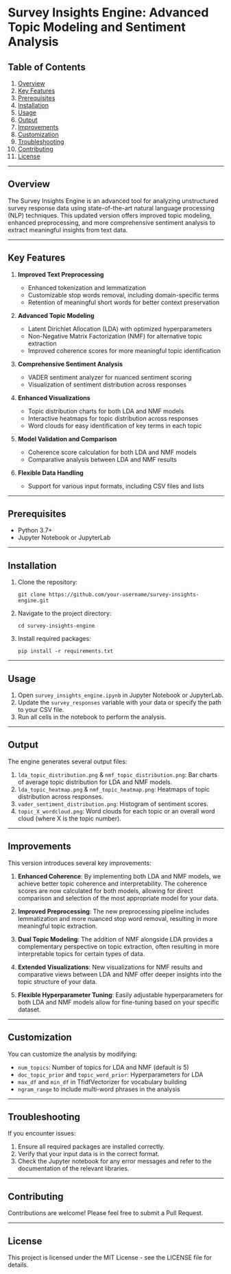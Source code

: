 # Survey Insights Engine: Advanced Topic Modeling and Sentiment Analysis

## Table of Contents
1. [Overview](#overview)
2. [Key Features](#key-features)
3. [Prerequisites](#prerequisites)
4. [Installation](#installation)
5. [Usage](#usage)
6. [Output](#output)
7. [Improvements](#improvements)
8. [Customization](#customization)
9. [Troubleshooting](#troubleshooting)
10. [Contributing](#contributing)
11. [License](#license)

---

## Overview

The Survey Insights Engine is an advanced tool for analyzing unstructured survey response data using state-of-the-art natural language processing (NLP) techniques. This updated version offers improved topic modeling, enhanced preprocessing, and more comprehensive sentiment analysis to extract meaningful insights from text data.

---

## Key Features

1. **Improved Text Preprocessing**
   - Enhanced tokenization and lemmatization
   - Customizable stop words removal, including domain-specific terms
   - Retention of meaningful short words for better context preservation

2. **Advanced Topic Modeling**
   - Latent Dirichlet Allocation (LDA) with optimized hyperparameters
   - Non-Negative Matrix Factorization (NMF) for alternative topic extraction
   - Improved coherence scores for more meaningful topic identification

3. **Comprehensive Sentiment Analysis**
   - VADER sentiment analyzer for nuanced sentiment scoring
   - Visualization of sentiment distribution across responses

4. **Enhanced Visualizations**
   - Topic distribution charts for both LDA and NMF models
   - Interactive heatmaps for topic distribution across responses
   - Word clouds for easy identification of key terms in each topic

5. **Model Validation and Comparison**
   - Coherence score calculation for both LDA and NMF models
   - Comparative analysis between LDA and NMF results

6. **Flexible Data Handling**
   - Support for various input formats, including CSV files and lists

---

## Prerequisites

- Python 3.7+
- Jupyter Notebook or JupyterLab

---

## Installation

1. Clone the repository:
   ```
   git clone https://github.com/your-username/survey-insights-engine.git
   ```
2. Navigate to the project directory:
   ```
   cd survey-insights-engine
   ```
3. Install required packages:
   ```
   pip install -r requirements.txt
   ```

---

## Usage

1. Open `survey_insights_engine.ipynb` in Jupyter Notebook or JupyterLab.
2. Update the `survey_responses` variable with your data or specify the path to your CSV file.
3. Run all cells in the notebook to perform the analysis.

---

## Output

The engine generates several output files:

1. `lda_topic_distribution.png` & `nmf_topic_distribution.png`: Bar charts of average topic distribution for LDA and NMF models.
2. `lda_topic_heatmap.png` & `nmf_topic_heatmap.png`: Heatmaps of topic distribution across responses.
3. `vader_sentiment_distribution.png`: Histogram of sentiment scores.
4. `topic_X_wordcloud.png`: Word clouds for each topic or an overall word cloud (where X is the topic number).

---

## Improvements

This version introduces several key improvements:

1. **Enhanced Coherence**: By implementing both LDA and NMF models, we achieve better topic coherence and interpretability. The coherence scores are now calculated for both models, allowing for direct comparison and selection of the most appropriate model for your data.

2. **Improved Preprocessing**: The new preprocessing pipeline includes lemmatization and more nuanced stop word removal, resulting in more meaningful topic extraction.

3. **Dual Topic Modeling**: The addition of NMF alongside LDA provides a complementary perspective on topic extraction, often resulting in more interpretable topics for certain types of data.

4. **Extended Visualizations**: New visualizations for NMF results and comparative views between LDA and NMF offer deeper insights into the topic structure of your data.

5. **Flexible Hyperparameter Tuning**: Easily adjustable hyperparameters for both LDA and NMF models allow for fine-tuning based on your specific dataset.

---

## Customization

You can customize the analysis by modifying:

- `num_topics`: Number of topics for LDA and NMF (default is 5)
- `doc_topic_prior` and `topic_word_prior`: Hyperparameters for LDA
- `max_df` and `min_df` in TfidfVectorizer for vocabulary building
- `ngram_range` to include multi-word phrases in the analysis

---

## Troubleshooting

If you encounter issues:
1. Ensure all required packages are installed correctly.
2. Verify that your input data is in the correct format.
3. Check the Jupyter notebook for any error messages and refer to the documentation of the relevant libraries.

---

## Contributing

Contributions are welcome! Please feel free to submit a Pull Request.

---

## License

This project is licensed under the MIT License - see the LICENSE file for details.
